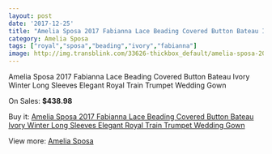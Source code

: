 ```yaml
---
layout: post
date: '2017-12-25'
title: "Amelia Sposa 2017 Fabianna Lace Beading Covered Button Bateau Ivory Winter Long Sleeves Elegant Royal Train Trumpet Wedding Gown"
category: Amelia Sposa
tags: ["royal","sposa","beading","ivory","fabianna"]
image: http://img.transblink.com/33626-thickbox_default/amelia-sposa-2017-fabianna-lace-beading-covered-button-bateau-ivory-winter-long-sleeves-elegant-royal-train-trumpet-wedding-gown.jpg
---
```

Amelia Sposa 2017 Fabianna Lace Beading Covered Button Bateau Ivory Winter Long Sleeves Elegant Royal Train Trumpet Wedding Gown

On Sales: **$438.98**
<a href="https://www.transblink.com/en/amelia-sposa/11237-amelia-sposa-2017-fabianna-lace-beading-covered-button-bateau-ivory-winter-long-sleeves-elegant-royal-train-trumpet-wedding-gown.html"><amp-img layout="responsive" width="600" height="600" src="//img.transblink.com/33626-thickbox_default/amelia-sposa-2017-fabianna-lace-beading-covered-button-bateau-ivory-winter-long-sleeves-elegant-royal-train-trumpet-wedding-gown.jpg" alt="Amelia Sposa 2017 Fabianna Lace Beading Covered Button Bateau Ivory Winter Long Sleeves Elegant Royal Train Trumpet Wedding Gown 0" /></a>
<a href="https://www.transblink.com/en/amelia-sposa/11237-amelia-sposa-2017-fabianna-lace-beading-covered-button-bateau-ivory-winter-long-sleeves-elegant-royal-train-trumpet-wedding-gown.html"><amp-img layout="responsive" width="600" height="600" src="//img.transblink.com/33633-thickbox_default/amelia-sposa-2017-fabianna-lace-beading-covered-button-bateau-ivory-winter-long-sleeves-elegant-royal-train-trumpet-wedding-gown.jpg" alt="Amelia Sposa 2017 Fabianna Lace Beading Covered Button Bateau Ivory Winter Long Sleeves Elegant Royal Train Trumpet Wedding Gown 1" /></a>
<a href="https://www.transblink.com/en/amelia-sposa/11237-amelia-sposa-2017-fabianna-lace-beading-covered-button-bateau-ivory-winter-long-sleeves-elegant-royal-train-trumpet-wedding-gown.html"><amp-img layout="responsive" width="600" height="600" src="//img.transblink.com/33632-thickbox_default/amelia-sposa-2017-fabianna-lace-beading-covered-button-bateau-ivory-winter-long-sleeves-elegant-royal-train-trumpet-wedding-gown.jpg" alt="Amelia Sposa 2017 Fabianna Lace Beading Covered Button Bateau Ivory Winter Long Sleeves Elegant Royal Train Trumpet Wedding Gown 2" /></a>
<a href="https://www.transblink.com/en/amelia-sposa/11237-amelia-sposa-2017-fabianna-lace-beading-covered-button-bateau-ivory-winter-long-sleeves-elegant-royal-train-trumpet-wedding-gown.html"><amp-img layout="responsive" width="600" height="600" src="//img.transblink.com/33631-thickbox_default/amelia-sposa-2017-fabianna-lace-beading-covered-button-bateau-ivory-winter-long-sleeves-elegant-royal-train-trumpet-wedding-gown.jpg" alt="Amelia Sposa 2017 Fabianna Lace Beading Covered Button Bateau Ivory Winter Long Sleeves Elegant Royal Train Trumpet Wedding Gown 3" /></a>
<a href="https://www.transblink.com/en/amelia-sposa/11237-amelia-sposa-2017-fabianna-lace-beading-covered-button-bateau-ivory-winter-long-sleeves-elegant-royal-train-trumpet-wedding-gown.html"><amp-img layout="responsive" width="600" height="600" src="//img.transblink.com/33630-thickbox_default/amelia-sposa-2017-fabianna-lace-beading-covered-button-bateau-ivory-winter-long-sleeves-elegant-royal-train-trumpet-wedding-gown.jpg" alt="Amelia Sposa 2017 Fabianna Lace Beading Covered Button Bateau Ivory Winter Long Sleeves Elegant Royal Train Trumpet Wedding Gown 4" /></a>
<a href="https://www.transblink.com/en/amelia-sposa/11237-amelia-sposa-2017-fabianna-lace-beading-covered-button-bateau-ivory-winter-long-sleeves-elegant-royal-train-trumpet-wedding-gown.html"><amp-img layout="responsive" width="600" height="600" src="//img.transblink.com/33629-thickbox_default/amelia-sposa-2017-fabianna-lace-beading-covered-button-bateau-ivory-winter-long-sleeves-elegant-royal-train-trumpet-wedding-gown.jpg" alt="Amelia Sposa 2017 Fabianna Lace Beading Covered Button Bateau Ivory Winter Long Sleeves Elegant Royal Train Trumpet Wedding Gown 5" /></a>
<a href="https://www.transblink.com/en/amelia-sposa/11237-amelia-sposa-2017-fabianna-lace-beading-covered-button-bateau-ivory-winter-long-sleeves-elegant-royal-train-trumpet-wedding-gown.html"><amp-img layout="responsive" width="600" height="600" src="//img.transblink.com/33628-thickbox_default/amelia-sposa-2017-fabianna-lace-beading-covered-button-bateau-ivory-winter-long-sleeves-elegant-royal-train-trumpet-wedding-gown.jpg" alt="Amelia Sposa 2017 Fabianna Lace Beading Covered Button Bateau Ivory Winter Long Sleeves Elegant Royal Train Trumpet Wedding Gown 6" /></a>
<a href="https://www.transblink.com/en/amelia-sposa/11237-amelia-sposa-2017-fabianna-lace-beading-covered-button-bateau-ivory-winter-long-sleeves-elegant-royal-train-trumpet-wedding-gown.html"><amp-img layout="responsive" width="600" height="600" src="//img.transblink.com/33627-thickbox_default/amelia-sposa-2017-fabianna-lace-beading-covered-button-bateau-ivory-winter-long-sleeves-elegant-royal-train-trumpet-wedding-gown.jpg" alt="Amelia Sposa 2017 Fabianna Lace Beading Covered Button Bateau Ivory Winter Long Sleeves Elegant Royal Train Trumpet Wedding Gown 7" /></a>

Buy it: [Amelia Sposa 2017 Fabianna Lace Beading Covered Button Bateau Ivory Winter Long Sleeves Elegant Royal Train Trumpet Wedding Gown](https://www.transblink.com/en/amelia-sposa/11237-amelia-sposa-2017-fabianna-lace-beading-covered-button-bateau-ivory-winter-long-sleeves-elegant-royal-train-trumpet-wedding-gown.html "Amelia Sposa 2017 Fabianna Lace Beading Covered Button Bateau Ivory Winter Long Sleeves Elegant Royal Train Trumpet Wedding Gown")

View more: [Amelia Sposa](https://www.transblink.com/en/111-amelia-sposa "Amelia Sposa")